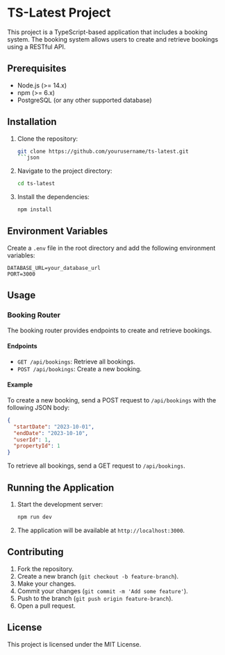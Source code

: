 # TS-Latest Project

This project is a TypeScript-based application that includes a booking system. The booking system allows users to create and retrieve bookings using a RESTful API.

## Prerequisites

- Node.js (>= 14.x)
- npm (>= 6.x)
- PostgreSQL (or any other supported database)

## Installation

1. Clone the repository:

    ```bash
    git clone https://github.com/yourusername/ts-latest.git
    ```json

2. Navigate to the project directory:

    ```bash
    cd ts-latest
    ```

3. Install the dependencies:

    ```bash
    npm install
    ```

## Environment Variables

Create a `.env` file in the root directory and add the following environment variables:

``` env
DATABASE_URL=your_database_url
PORT=3000
```

## Usage

### Booking Router

The booking router provides endpoints to create and retrieve bookings.

#### Endpoints

- `GET /api/bookings`: Retrieve all bookings.
- `POST /api/bookings`: Create a new booking.

#### Example

To create a new booking, send a POST request to `/api/bookings` with the following JSON body:

```json
{
  "startDate": "2023-10-01",
  "endDate": "2023-10-10",
  "userId": 1,
  "propertyId": 1
}
```

To retrieve all bookings, send a GET request to `/api/bookings`.

## Running the Application

1. Start the development server:

    ```bash
    npm run dev
    ```

2. The application will be available at `http://localhost:3000`.

## Contributing

1. Fork the repository.
2. Create a new branch (`git checkout -b feature-branch`).
3. Make your changes.
4. Commit your changes (`git commit -m 'Add some feature'`).
5. Push to the branch (`git push origin feature-branch`).
6. Open a pull request.

## License

This project is licensed under the MIT License.
